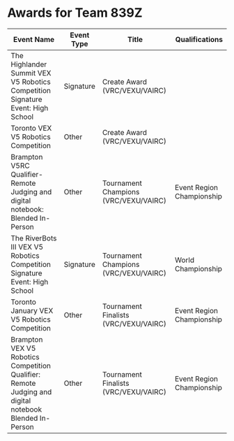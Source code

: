 # Awards for Team 839Z

| Event Name | Event Type | Title | Qualifications |
|------------|------------|-------|----------------|
| The Highlander Summit VEX V5 Robotics Competition Signature Event: High School | Signature | Create Award (VRC/VEXU/VAIRC) |  |
| Toronto VEX V5 Robotics Competition | Other | Create Award (VRC/VEXU/VAIRC) |  |
| Brampton V5RC Qualifier- Remote Judging and digital notebook: Blended In-Person | Other | Tournament Champions (VRC/VEXU/VAIRC) | Event Region Championship |
| The RiverBots III VEX V5 Robotics Competition Signature Event: High School | Signature | Tournament Champions (VRC/VEXU/VAIRC) | World Championship |
| Toronto January VEX V5 Robotics Competition | Other | Tournament Finalists (VRC/VEXU/VAIRC) | Event Region Championship |
| Brampton VEX V5 Robotics Competition Qualifier: Remote Judging and digital notebook Blended In-Person | Other | Tournament Finalists (VRC/VEXU/VAIRC) | Event Region Championship |
